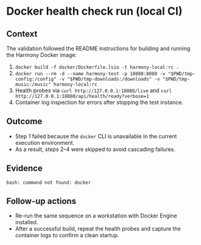 # Docker health check run (local CI)

## Context
The validation followed the README instructions for building and running the Harmony Docker image:

1. `docker build -f docker/Dockerfile.lsio -t harmony-local:rc .`
2. `docker run --rm -d --name harmony-test -p 18080:8080 -v "$PWD/tmp-config:/config" -v "$PWD/tmp-downloads:/downloads" -v "$PWD/tmp-music:/music" harmony-local:rc`
3. Health probes via `curl http://127.0.0.1:18080/live` and `curl http://127.0.0.1:18080/api/health/ready?verbose=1`
4. Container log inspection for errors after stopping the test instance.

## Outcome
- Step 1 failed because the `docker` CLI is unavailable in the current execution environment.
- As a result, steps 2–4 were skipped to avoid cascading failures.

## Evidence
```
bash: command not found: docker
```

## Follow-up actions
- Re-run the same sequence on a workstation with Docker Engine installed.
- After a successful build, repeat the health probes and capture the container logs to confirm a clean startup.
